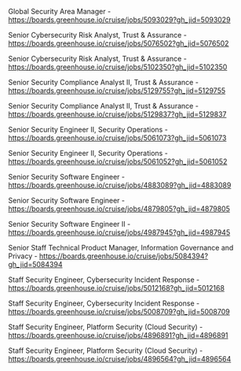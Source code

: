 Global Security Area Manager - https://boards.greenhouse.io/cruise/jobs/5093029?gh_jid=5093029

Senior Cybersecurity Risk Analyst, Trust & Assurance - https://boards.greenhouse.io/cruise/jobs/5076502?gh_jid=5076502

Senior Cybersecurity Risk Analyst, Trust & Assurance - https://boards.greenhouse.io/cruise/jobs/5102350?gh_jid=5102350

Senior Security Compliance Analyst II, Trust & Assurance - https://boards.greenhouse.io/cruise/jobs/5129755?gh_jid=5129755

Senior Security Compliance Analyst II, Trust & Assurance - https://boards.greenhouse.io/cruise/jobs/5129837?gh_jid=5129837

 Senior Security Engineer II, Security Operations - https://boards.greenhouse.io/cruise/jobs/5061073?gh_jid=5061073

Senior Security Engineer II, Security Operations - https://boards.greenhouse.io/cruise/jobs/5061052?gh_jid=5061052

 Senior Security Software Engineer - https://boards.greenhouse.io/cruise/jobs/4883089?gh_jid=4883089

Senior Security Software Engineer - https://boards.greenhouse.io/cruise/jobs/4879805?gh_jid=4879805

Senior Security Software Engineer II - https://boards.greenhouse.io/cruise/jobs/4987945?gh_jid=4987945

Senior Staff Technical Product Manager, Information Governance and Privacy - https://boards.greenhouse.io/cruise/jobs/5084394?gh_jid=5084394

Staff Security Engineer, Cybersecurity Incident Response - https://boards.greenhouse.io/cruise/jobs/5012168?gh_jid=5012168

Staff Security Engineer, Cybersecurity Incident Response - https://boards.greenhouse.io/cruise/jobs/5008709?gh_jid=5008709

 Staff Security Engineer, Platform Security (Cloud Security) - https://boards.greenhouse.io/cruise/jobs/4896891?gh_jid=4896891

Staff Security Engineer, Platform Security (Cloud Security) - https://boards.greenhouse.io/cruise/jobs/4896564?gh_jid=4896564

